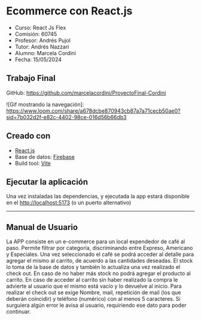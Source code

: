 # Ecommerce con React.js

- Curso: React Js Flex
- Comisión: 60745
- Profesor: Andrés Pujol
- Tutor: Andrés Nazzari
- Alumno: Marcela Cordini
- Fecha: 15/05/2024

## Trabajo Final

GitHub: https://github.com/marcelacordini/ProyectoFinal-Cordini

![Gif mostrando la navegación]: https://www.loom.com/share/a678dcbe870943cb87a7a71cecb50ae0?sid=7b032d2f-e82c-4402-98ce-016d56b66db3


## Creado con

- [React.js](https://react.dev/)
- Base de datos: [Firebase](https://firebase.google.com/)
- Build tool: [Vite](https://vitejs.dev/)

## Ejecutar la aplicación

Una vez instaladas las dependencias, y ejecutada la app estará disponible en el [http://localhost:5173](http://localhost:5173) (o un puerto alternativo)

<hr />

## Manual de Usuario

La APP consiste en un e-commerce para un local expendedor de café al paso. 
Permite filtrar por categoría, discriminando entre Expreso, Americano y Especiales.
Una vez seleccionado el café se podrá acceder al detalle para agregar el mismo al carrito, de acuerdo a las cantidades deseadas.
El stock lo toma de la base de datos y también lo actualiza una vez realizado el check out.
En caso de no haber más stock no podrá agregar el producto al carrito.
En caso de acceder al carrito sin haber realizado la compra le advierte al usuario que el mismo está vacío y lo devuelve al inicio.
Para realizar el check out se exige Nombre, mail, repetición de mail (los que deberán coincidir) y teléfono (numérico) con al menos 5 caracteres. 
Si surguiera algún error le avisa al usuario, requiriendo ese dato para poder continuar.
